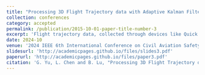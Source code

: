 ```yaml
---
title: "Processing 3D Flight Trajectory data with Adaptive Kalman Filtering"
collection: conferences
category: accepted
permalink: /publication/2015-10-01-paper-title-number-3
excerpt: 'Flight trajectory data, collected through devices like Quick Access Recorders (QAR), is essential for ensuring flight safety and performance analysis. However, due to inherent uncertainties and noise during flight, this data requires filtering to reduce noise impact. The traditional Kalman filtering algorithm, commonly used in civil aviation for QAR data processing, faces limitations when dealing with uncertain noise values across different aircraft types and flight phases. This study explores the application of adaptive Kalman filtering to enhance the accuracy and stability of flight trajectory filtering. Unlike traditional methods, adaptive Kalman filtering dynamically adjusts parameters based on actual data, improving its adaptability to various noise characteristics and enhancing data quality. A comparative analysis with segmented noise matrix adjustment methods highlights the advantages of the adaptive approach, demonstrating its effectiveness through the three-dimensional trajectory analysis on QAR data. The findings indicate that adaptive Kalman filtering not only preserves essential data characteristics but also simplifies the filtering process, making it a valuable tool for QAR data processing and flight trajectory analysis with broad applicability and significant practical value.'
date: 2024-10
venue: '2024 IEEE 6th International Conference on Civil Aviation Safety and Information Technology (ICCASIT)'
slidesurl: 'http://academicpages.github.io/files/slides3.pdf'
paperurl: 'http://academicpages.github.io/files/paper3.pdf'
citation: 'G. Yu, L. Chen and B. Lu, "Processing 3D Flight Trajectory data with Adaptive Kalman Filtering," 2024 IEEE 6th International Conference on Civil Aviation Safety and Information Technology (ICCASIT), Hangzhou, China, 2024.'
---
```

